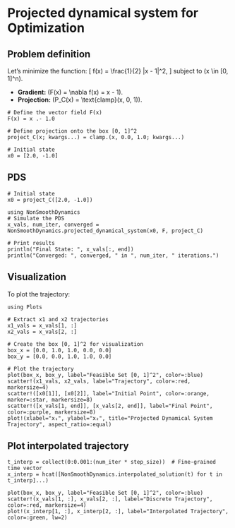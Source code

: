 # Projected dynamical system for Optimization

## Problem definition

Let’s minimize the function:
\[
f(x) = \frac{1}{2} \|x - 1\|^2,
\]
subject to \(x \in [0, 1]^n\).

- **Gradient:** \(F(x) = \nabla f(x) = x - 1\).
- **Projection:** \(P_C(x) = \text{clamp}(x, 0, 1)\).

```@example ex1
# Define the vector field F(x)
F(x) = x .- 1.0

# Define projection onto the box [0, 1]^2
project_C(x; kwargs...) = clamp.(x, 0.0, 1.0; kwargs...)

# Initial state
x0 = [2.0, -1.0]
```

## PDS

```@example ex1
# Initial state
x0 = project_C([2.0, -1.0])

using NonSmoothDynamics
# Simulate the PDS
x_vals, num_iter, converged = NonSmoothDynamics.projected_dynamical_system(x0, F, project_C)

# Print results
println("Final State: ", x_vals[:, end])
println("Converged: ", converged, " in ", num_iter, " iterations.")
```

## Visualization

To plot the trajectory:

```@example ex1
using Plots

# Extract x1 and x2 trajectories
x1_vals = x_vals[1, :]
x2_vals = x_vals[2, :]

# Create the box [0, 1]^2 for visualization
box_x = [0.0, 1.0, 1.0, 0.0, 0.0]
box_y = [0.0, 0.0, 1.0, 1.0, 0.0]

# Plot the trajectory
plot(box_x, box_y, label="Feasible Set [0, 1]^2", color=:blue)
scatter!(x1_vals, x2_vals, label="Trajectory", color=:red, markersize=4)
scatter!([x0[1]], [x0[2]], label="Initial Point", color=:orange, marker=:star, markersize=8)
scatter!([x_vals[1, end]], [x_vals[2, end]], label="Final Point", color=:purple, markersize=8)
plot!(xlabel="x₁", ylabel="x₂", title="Projected Dynamical System Trajectory", aspect_ratio=:equal)
```

## Plot interpolated trajectory

```@example ex1
t_interp = collect(0:0.001:(num_iter * step_size))  # Fine-grained time vector
x_interp = hcat([NonSmoothDynamics.interpolated_solution(t) for t in t_interp]...)

plot(box_x, box_y, label="Feasible Set [0, 1]^2", color=:blue)
scatter!(x_vals[1, :], x_vals[2, :], label="Discrete Trajectory", color=:red, markersize=4)
plot!(x_interp[1, :], x_interp[2, :], label="Interpolated Trajectory", color=:green, lw=2)
```
